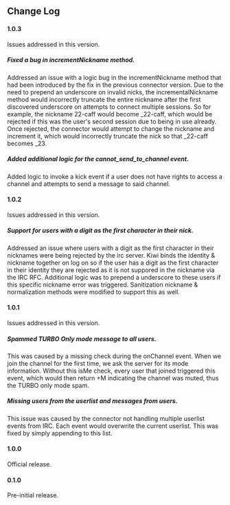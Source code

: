 Change Log
-----------

#### 1.0.3
Issues addressed in this version.

##### Fixed a bug in incrementNickname method.
Addressed an issue with a logic bug in the incrementNickname method that had been introduced by the fix in the previous connector version.  Due to the need to prepend an underscore on invalid nicks, the incrementalNickname method would incorrectly truncate the entire nickname after the first discovered underscore on attempts to connect multiple sessions.  So for example, the nickname 22-caff would become _22-caff, which would be rejected if this was the user's second session due to being in use already.  Once rejected, the connector would attempt to change the nickname and increment it, which would incorrectly truncate the nick so that _22-caff becomes _23.

##### Added additional logic for the cannot_send_to_channel event.
Added logic to invoke a kick event if a user does not have rights to access a channel and attempts to send a message to said channel.

#### 1.0.2
Issues addressed in this version.

##### Support for users with a digit as the first character in their nick.
Addressed an issue where users with a digit as the first character in their nicknames were being rejected by the irc server.  Kiwi binds the identity & nickname together on log on so if the user has a digit as the first character in their identity they are rejected as it is not suppored in the nickname via the IRC RFC.  Additional logic was to prepend a underscore to these users if this specific nickname error was triggered.  Sanitization nickname & normalization methods were modified to support this as well.

#### 1.0.1
Issues addressed in this version.

##### Spammed TURBO Only mode message to all users.
This was caused by a missing check during the onChannel event. When we join the channel for the first time, we ask the server for its mode information.  Without this isMe check, every user that joined triggered this event, which would then return +M indicating the channel was muted, thus the TURBO only mode spam.

##### Missing users from the userlist and messages from users.
This issue was caused by the connector not handling multiple userlist events from IRC.  Each event would overwrite the current userlist.  This was fixed by simply appending to this list.

#### 1.0.0
Official release.

#### 0.1.0
Pre-initial release.
